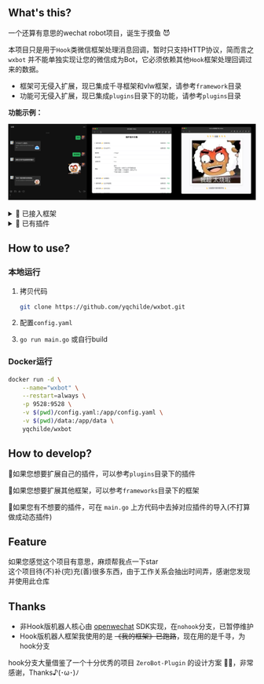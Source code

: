 ## What's this?

一个还算有意思的wechat robot项目，诞生于摸鱼 😈

本项目只是用于`Hook`类微信框架处理消息回调，暂时只支持HTTP协议，简而言之`wxbot`
并不能单独实现让您的微信成为Bot，它必须依赖其他`Hook`框架处理回调过来的数据。

* 框架可无侵入扩展，现已集成千寻框架和vlw框架，请参考`framework`目录
* 功能可无侵入扩展，现已集成`plugins`目录下的功能，请参考`plugins`目录

**功能示例：**

![img](https://github.com/yqchilde/wxbot/blob/hook/docs/screenshots.jpg)

<details>
<summary>🎁 已接入框架</summary>

* [x] 千寻框架
* [x] VLW框架

</details>

<details>
<summary>🎁 已有插件</summary>

* [x] [百度百科](https://github.com/yqchilde/wxbot/tree/hook/plugins/baidubaike)
    * 用法：`百度百科 你要查的词`
    * 示例：`百度百科 OCR`
* [x] [ChatGPT聊天](https://github.com/yqchilde/wxbot/tree/hook/plugins/chatgpt)
    * 用法：`# 你要聊的内容`
    * 示例：`# 你好啊`
* [x] [疫情查询](https://github.com/yqchilde/wxbot/tree/hook/plugins/covid19)
    * 用法：`XX疫情`
    * 示例：`济南疫情`
* [x] [KFC疯狂星期四骚话](https://github.com/yqchilde/wxbot/tree/hook/plugins/crazykfc)
    * 用法：`kfc骚话`
    * 示例：`kfc骚话`
* [x] [随机抖音小姐姐视频](https://github.com/yqchilde/wxbot/tree/hook/plugins/douyingirl)
    * 用法：`抖音小姐姐`
    * 示例：`抖音小姐姐`
* [x] [获取表情原图](https://github.com/yqchilde/wxbot/tree/hook/plugins/memepicture)
    * 用法：输入`表情原图`后30秒内发送表情包(迷因图)
    * 示例：`表情原图`
* [x] [摸鱼办](https://github.com/yqchilde/wxbot/tree/hook/plugins/moyuban)
    * 用法：`摸鱼` `摸鱼办`
    * 用法：`摸鱼办`
* [x] [查拼音缩写](https://github.com/yqchilde/wxbot/tree/hook/plugins/pinyinsuoxie)
    * 用法：`查缩写 你要查的词`
    * 用法：`查缩写 emo`
* [x] [获取美女图片](https://github.com/yqchilde/wxbot/tree/hook/plugins/plmm)
    * 用法：`漂亮妹妹`
    * 示例：`漂亮妹妹`
* [x] [查天气](https://github.com/yqchilde/wxbot/tree/hook/plugins/weather)
    * 用法：`XX天气`
    * 示例：`济南天气`
* [x] [获取每日早报](https://github.com/yqchilde/wxbot/tree/hook/plugins/zaobao)
    * 用法：`早报` `每日早报`
    * 示例：`早报`

</details>

## How to use?

### 本地运行

1. 拷贝代码

    ```bash
    git clone https://github.com/yqchilde/wxbot.git
    ```

2. 配置`config.yaml`

3. `go run main.go` 或自行build

### Docker运行

  ```bash
  docker run -d \
      --name="wxbot" \
      --restart=always \
      -p 9528:9528 \
      -v $(pwd)/config.yaml:/app/config.yaml \
      -v $(pwd)/data:/app/data \
      yqchilde/wxbot
  ```

## How to develop?

🤔如果您想要扩展自己的插件，可以参考`plugins`目录下的插件

🤔如果您想要扩展其他框架，可以参考`frameworks`目录下的框架

🤔如果您有不想要的插件，可在 `main.go` 上方代码中去掉对应插件的导入(不打算做成动态插件)

## Feature

如果您感觉这个项目有意思，麻烦帮我点一下star  
这个项目待(不)补(完)充(善)很多东西，由于工作关系会抽出时间弄，感谢您发现并使用此仓库

## Thanks

* 非Hook版机器人核心由 [openwechat](https://github.com/eatmoreapple/openwechat) SDK实现，在`nohook`分支，已暂停维护
* Hook版机器人框架我使用的是 ~~《我的框架》已跑路~~，现在用的是千寻，为hook分支

hook分支大量借鉴了一个十分优秀的项目 `ZeroBot-Plugin` 的设计方案 👍🏻，非常感谢，Thanks♪(･ω･)ﾉ
